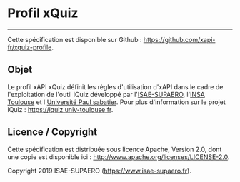 # Profil xQuiz

---
Cette spécification est disponible sur Github : https://github.com/xapi-fr/xquiz-profile.


## Objet

Le profil xAPI xQuiz définit les règles d'utilisation d'xAPI dans le cadre de l'exploitation de l'outil iQuiz développé par l'[ISAE-SUPAERO](https://www.isae-supaero.fr/fr/), l'[INSA Toulouse](http://www.insa-toulouse.fr/fr/index.html) et l'[Université Paul sabatier](http://www.univ-tlse3.fr/). Pour plus d'information sur le projet iQuiz : https://iquiz.univ-toulouse.fr.


## Licence / Copyright

Cette spécification est distribuée sous licence Apache, Version 2.0, dont une copie est disponible ici : http://www.apache.org/licenses/LICENSE-2.0.

Copyright 2019 ISAE-SUPAERO (https://www.isae-supaero.fr).



